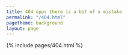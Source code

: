 ```yaml
---
title: 404 opps there is a bit of a mistake
permalink: "/404.html"
pagetheme: background
layout: page
---
```


{% include pages/404.html %}
